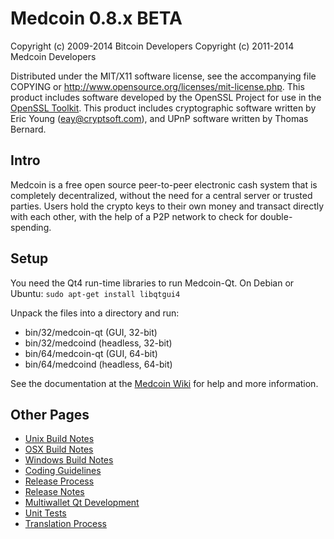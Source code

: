 Medcoin 0.8.x BETA
====================

Copyright (c) 2009-2014 Bitcoin Developers
Copyright (c) 2011-2014 Medcoin Developers

Distributed under the MIT/X11 software license, see the accompanying
file COPYING or http://www.opensource.org/licenses/mit-license.php.
This product includes software developed by the OpenSSL Project for use in the [OpenSSL Toolkit](http://www.openssl.org/). This product includes
cryptographic software written by Eric Young ([eay@cryptsoft.com](mailto:eay@cryptsoft.com)), and UPnP software written by Thomas Bernard.


Intro
---------------------
Medcoin is a free open source peer-to-peer electronic cash system that is
completely decentralized, without the need for a central server or trusted
parties.  Users hold the crypto keys to their own money and transact directly
with each other, with the help of a P2P network to check for double-spending.


Setup
---------------------
You need the Qt4 run-time libraries to run Medcoin-Qt. On Debian or Ubuntu:
	`sudo apt-get install libqtgui4`

Unpack the files into a directory and run:

- bin/32/medcoin-qt (GUI, 32-bit)
- bin/32/medcoind (headless, 32-bit)
- bin/64/medcoin-qt (GUI, 64-bit)
- bin/64/medcoind (headless, 64-bit)

See the documentation at the [Medcoin Wiki](http://medcoin.info)
for help and more information.


Other Pages
---------------------
- [Unix Build Notes](build-unix.md)
- [OSX Build Notes](build-osx.md)
- [Windows Build Notes](build-msw.md)
- [Coding Guidelines](coding.md)
- [Release Process](release-process.md)
- [Release Notes](release-notes.md)
- [Multiwallet Qt Development](multiwallet-qt.md)
- [Unit Tests](unit-tests.md)
- [Translation Process](translation_process.md)
